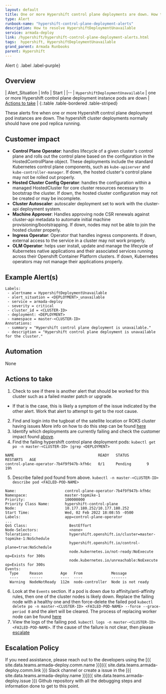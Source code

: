 ```yaml
---
layout: default
title: One or more Hypershift control plane deployments are down. How to resolve the alerts.
type: Alert
runbook-name: "hypershift-control-plane-deployment-alerts"
description: How to resolve HypershiftDeploymentUnavailable
service: armada-deploy
link: /hypershift/hypershift-control-plane-deployment-alerts.html
tags:  hypershift, HypershiftDeploymentUnavailable
grand_parent: Armada Runbooks
parent: Hypershift
---
```


Alert
{: .label .label-purple}

## Overview

| Alert_Situation | Info | Start |
|--
| `HypershiftDeploymentUnavailable` | one or more Hypershift control plane deployment instance pods are down | [Actions to take](#actions-to-take) |
{:.table .table-bordered .table-striped}

These alerts fire when one or more Hypershift control plane deployment pod instances are down. The hypershift cluster deployments normally should have one pod replica running.

## Customer impact

- **Control Plane Operator**: handles lifecycle of a given cluster's control plane and rolls out the control plane based on the configuration in the HostedControlPlane object. These deployments include the standard Kubernetes control plane components, such as `kube-apiserver` and `kube-controller-manager`. If down, the hosted cluster's control plane may not be rolled out properly. 
- **Hosted Cluster Config Operator**: handles the configuration within a managed HostedCluster for core cluster resources necessary to bootstrap the cluster. If down, the hosted cluster configuration may not be created or may be incomplete.
- **Cluster Autoscaler**: autoscaler deployment set to work with the cluster-api deployment system. 
- **Machine Approver**: Handles approving node CSR renewals against cluster-api metadata to automate initial machine provisioning/bootstrapping. If down, nodes may not be able to join the hosted cluster properly. 
- **Ingress Operator**: Operator that handles ingress components. If down, external access to the service in a cluster may not work properly.
- **OLM Operator**: helps user install, update and manage the lifecycle of Kubernetes native applications and their associated services running across their Openshift Container Platform clusters. If down, Kubernetes operators may not manage their applications properly.

## Example Alert(s)

~~~~
Labels:
 - alertname = HypershiftDeploymentUnavailable
 - alert_situation = <DEPLOYMENT>_unavailable
 - service = armada-deploy
 - severity = critical
 - cluster_id = <CLUSTER-ID>
 - deployment: <DEPLOYMENT>
 - namespace = master-<CLUSTER-ID>
Annotations:
 - summary = "Hypershift control plane deployment is unavailable."
 - description = "Hypershift control plane deployment is unavailable for the cluster."
~~~~

## Automation

None

## Actions to take

1. Check to see if there is another alert that should be worked for this cluster such as a failed master patch or upgrade.
  - If that is the case, this is likely a symptom of the issue indicated by the other alert. Work that alert to attempt to get to the root cause.
2. Find and login into the tugboat of the satellite location or ROKS cluster having issues
   More info on how to do this step can be found [here](../armada/armada-general-debugging-info.html#finding-the-carrier-to-log-into-from-pagerduty-alert)  
3. Identify which deployments are currently failing and check the customer impact found [above](#customer-impact).
4. Find the failing hypershift control plane deployment pods: `kubectl get po -n master-<CLUSTER-ID> |grep <DEPLOYMENT>`
```
NAME                                      READY   STATUS        RESTARTS   AGE
control-plane-operator-7b4f9f947b-kfh6c   0/1     Pending       9          19h
```
5. Describe failed pod found from above. `kubectl -n master-<CLUSTER-ID> describe pod <FAILED-POD-NAME>`
```
Name:                      control-plane-operator-7b4f9f947b-kfh6c
Namespace:                 master-topmike-1
Priority:                  100000000
Priority Class Name:       hypershift-control-plane
Node:                      10.177.180.252/10.177.180.252
Start Time:                Wed, 02 Feb 2022 18:08:55 -0500
Labels:                    app=control-plane-operator
...
QoS Class:                   BestEffort
Node-Selectors:              <none>
Tolerations:                 hypershift.openshift.io/cluster=master-topmike-1:NoSchedule
                             hypershift.openshift.io/control-plane=true:NoSchedule
                             node.kubernetes.io/not-ready:NoExecute op=Exists for 300s
                             node.kubernetes.io/unreachable:NoExecute op=Exists for 300s
Events:
  Type     Reason        Age   From             Message
  ----     ------        ----  ----             -------
  Warning  NodeNotReady  112m  node-controller  Node is not ready
```
6. Look at the `Events` section. If a pod is down due to affinity/anti-affinity rules, then one of the cluster nodes is likely down. Replace the failing node with a healthy one and then force-delete the failed pod `kubectl delete po -n master-<CLUSTER-ID> <FAILED-POD-NAME> --force --grace-period 0` and the alert will be cleared. The process of replacing worker node can be found [here](../ibmcloud_replace_worker.html) 
7. View the logs of the failing pod. `kubectl logs -n master-<CLUSTER-ID> <FAILED-POD-NAME>`. If the cause of the failure is not clear, then please [escalate](#escalation-policy) 

## Escalation Policy

If you need assistance, please reach out to the developers using the [{{ site.data.teams.armada-deploy.comm.name }}]({{ site.data.teams.armada-deploy.comm.link }}) Slack channel or create a issue in the [{{ site.data.teams.armada-deploy.name }}]({{ site.data.teams.armada-deploy.issue }}) Github repository with all the debugging steps and information done to get to this point.
